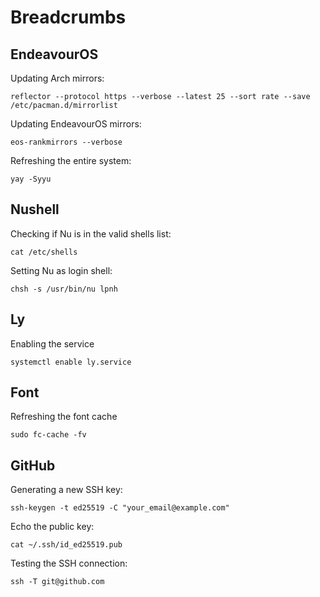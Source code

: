 # Breadcrumbs

## EndeavourOS

Updating Arch mirrors:

```
reflector --protocol https --verbose --latest 25 --sort rate --save /etc/pacman.d/mirrorlist
```

Updating EndeavourOS mirrors:

```
eos-rankmirrors --verbose
```

Refreshing the entire system:

```
yay -Syyu
```

## Nushell

Checking if Nu is in the valid shells list:

```
cat /etc/shells
```

Setting Nu as login shell:

```
chsh -s /usr/bin/nu lpnh
```

## Ly

Enabling the service

```
systemctl enable ly.service
```

## Font

Refreshing the font cache

```
sudo fc-cache -fv
```

## GitHub

Generating a new SSH key:

```
ssh-keygen -t ed25519 -C "your_email@example.com"
```

Echo the public key:

```
cat ~/.ssh/id_ed25519.pub
```

Testing the SSH connection:

```
ssh -T git@github.com
```

